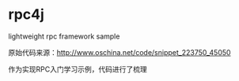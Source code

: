 # rpc4j
lightweight rpc framework  sample

原始代码来源：http://www.oschina.net/code/snippet_223750_45050

作为实现RPC入门学习示例，代码进行了梳理
